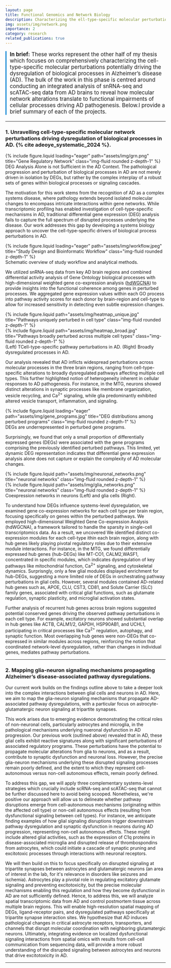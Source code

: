 ```yaml
---
layout: page
title: Functional Genomics and Network Biology
description: Characterizing the ell-type-specific molecular perturbations potentially driving dysregulation of biological processes in Alzheimer's Disease.
img: assets/img/network.png
importance: 2
category: research
related_publications: true
---
```


<div style="border-left: 4px solid #3498db; padding-left: 10px; margin-bottom: 20px; font-size: 1.2em;">

<strong>In brief:</strong> These works represent the other half of my thesis which focuses on comprehensively characterizing the cell-type-specific molecular perturbations potentially driving the dysregulation of biological processes in Alzheimer’s disease (AD). The bulk of the work in this phase is centred around conducting an integrated analysis of snRNA-seq and scATAC-seq data from AD brains to reveal how molecular network alterations translate to functional impairments of cellular processes driving AD pathogenesis. Below.I provide a brief summary of each of the projects.
</div>

***

### **1. Unravelling cell-type-specific molecular network perturbations driving dysregulation of biological processes in AD. {% cite adeoye_systematic_2024 %}.** 

<div class="row">
    <div class="col-sm mt-3 mt-md-0">
        {% include figure.liquid loading="eager" path="assets/img/grn.png" title="Gene Regulatory Network" class="img-fluid rounded z-depth-1" %}
    </div>
</div>
<div class="caption">
    DEG Analysis Alone is not Sufficient in the AD Context. The pathological progression and perturbation of biological processes in AD are not merely driven in isolation by DEGs, but rather by the complex interplay of a robust sets of genes within biological processes or signaling cascades.
</div>

The motivation for this work stems from the recognition of AD as a complex systems disease, where pathology extends beyond isolated molecular changes to encompass intricate interactions within gene networks. While transcriptomic profiling has enabled investigation of cell-type-specific mechanisms in AD, traditional differential gene expression (DEG) analysis fails to capture the full spectrum of disrupted processes underlying the disease. Our work addresses this gap by developing a systems biology approach to uncover the cell-type-specific drivers of biological process perturbations in AD.

<div class="row">
    <div class="col-sm mt-3 mt-md-0">
        {% include figure.liquid loading="eager" path="assets/img/workflow.jpeg" title="Study Design and Bioinformatic Workflow" class="img-fluid rounded z-depth-1" %}
    </div>
</div>
<div class="caption">
    Schematic overview of study workflow and analytical methods.
</div>

We utilized snRNA-seq data from key AD brain regions and combined differential activity analysis of Gene Ontology biological processes with high-dimensional weighted gene co-expression analysis ([hdWGCNA](https://smorabit.github.io/hdWGCNA/)) to provide insights into the functional coherence among genes in perturbed processes. We aggregated gene expression values within each GO process into pathway activity scores for each donor by brain-region and cell-type to allow for increased sensitivity in detecting even subtle expression changes.

<div class="row justify-content-sm-center">
    <div class="col-sm-6 mt-3 mt-md-0">
        {% include figure.liquid path="assets/img/heatmap_unique.jpg" title="Pathways uniquely perturbed in cell type" class="img-fluid rounded z-depth-1" %}
    </div>
    <div class="col-sm-6 mt-3 mt-md-0">
        {% include figure.liquid path="assets/img/heatmap_broad.jpg" title="Pathways broadly perturbed across multiple cell types" class="img-fluid rounded z-depth-1" %}
    </div>
</div>
<div class="caption">
    (Left) TCell-type-specific pathway perturbations in AD. (Right) Broadly dysregulated processes in AD.
</div>

Our analysis revealed that AD inflicts widespread perturbations across molecular processes in the three brain regions, ranging from cell-type-specific alterations to broadly dysregulated pathways affecting multiple cell types. This further highlighted notion of heterogeneity inherent in cellular responses to AD pathogenesis. For instance, in the MTG, neurons showed distinct alterations in synaptic processes like membrane organization, vesicle recycling, and Ca<sup>2+</sup> signaling, while glia predominantly exhibited altered vesicle transport, inflammation, and signaling.

<div class="row">
    <div class="col-sm mt-3 mt-md-0">
        {% include figure.liquid loading="eager" path="assets/img/gene_programs.jpg" title="DEG distributions among perturbed programs" class="img-fluid rounded z-depth-1" %}
    </div>
</div>
<div class="caption">
    DEGs are underrepresented in perturbed gene programs.
</div>

Surprisingly, we found that only a small proportion of differentially expressed genes (DEGs) were associated with the gene programs comprising the previously identified perturbed pathways. This limited, yet dynamic DEG representation indicates that differential gene expression analysis alone does not capture or explain the complexity of AD molecular changes. 


<div class="row justify-content-sm-center">
    <div class="col-sm-6 mt-3 mt-md-0">
        {% include figure.liquid path="assets/img/neuronal_networks.png" title="neuronal networks" class="img-fluid rounded z-depth-1" %}
    </div>
    <div class="col-sm-6 mt-3 mt-md-0">
        {% include figure.liquid path="assets/img/glia_networks.png" title="neuronal networks" class="img-fluid rounded z-depth-1" %}
    </div>
</div>
<div class="caption">
    Coexpression networks in neurons (Left) and glia cells (Right).
</div>

To understand how DEGs influence systems-level dysregulation, we examined gene co-expression networks for each cell type per brain region, focusing specifically on genes within the perturbed pathways. We employed high-dimensional Weighted Gene Co-expression Analysis (hdWGCNA), a framework tailored to handle the sparsity in single-cell transcriptomics data. As a result, we uncovered We identified distinct co-expression modules for each cell-type ithin each brain region, along with hub genes likely playing pivotal regulatory roles due to their extensive module interactions. For instance, in the MTG, we found differentially expressed hub genes (hub-DEGs) like MT-CO1, CALM2,WASF1, concentrated in specific modules, which indicates dysregulation of key pathways like mitochondrial function, Ca<sup>2+</sup> signaling, and cytoskeletal dynamics. Surprisngly, only a few glial modules displayed enrichment for hub-DEGs, suggesting a more limited role of DEGs in orchestrating pathway perturbations in glial cells. However, several modules contained AD-related hub genes such as, APOE, CLU, CST3, CD81, and Solute Carrier (SLC) family genes, associated with critical glial functions, such as glutamate regulation, synaptic plasticity, and microglial activation states.

Further analysis of recurrent hub genes across brain regions suggested potential conserved genes driving the observed pathway perturbations in each cell type. For example, excitatory neurons showed substantial overlap in hub genes like ACTB, CALM1/2, GAPDH, HSP90AB1, and UCHL1, participating in critical processes like Ca<sup>2+</sup> regulation, autophagy, and synaptic function. Most overlapping hub genes were non-DEGs that co-expressed in similar modules across regions, reinforcing the notion that coordinated network-level dysregulation, rather than changes in individual genes, mediates pathway perturbations.

***

### **2. Mapping glia-neuron signaling mechanisms propagating Alzheimer’s disease-associated pathway dysregulations.**

Our current work builds on the findings outline above to take a deeper look into the complex interactions between glial cells and neurons in AD. Here, we aim to map the glia-neuron signaling mechanisms that propagate AD-associated pathway dysregulations, with a particular focus on astrocyte-glutamatergic neuron signaling at tripartite synapses.

This work arises due to emerging evidence demonstrating the critical roles of non-neuronal cells, particularly astrocytes and microglia, in the pathological mechanisms underlying nueronal dysfunction in AD progression. Our previous work (outlined above) revealed that in AD, these glial cells exhibit reactive signatures along with significant perturbations of associated regulatory programs. These perturbations have the potential to propagate molecular alterations from glia to neurons, and as a result, contribute to synaptic dysfunction and neuronal loss. However, the precise glia-neuron mechanisms underlying these disrupted signaling processes remain poorly defined, and the extent to which they represent cell-autonomous versus non-cell autonomous effects, remain poorly defined.

To address this gap, we will apply three complementary systems-level strategies which crucially include scRNA-seq and scATAC-seq that cannot be further discussed here to avoid being scooped. Nonetheless, we're positive our approach will allow us to delineate whether pathway disruptions emerge from cell-autonomous mechanisms (originating within the affected cell type) or non-cell autonomous effects (resulting from dysfunctional signaling between cell types). For instance, we anticipate finding examples of how glial signaling disruptions trigger downstream pathway dysregulation and synaptic dysfunction in neurons during AD progression, representing non-cell autonomous effects. These might include altered glial activities, such as the expression of C1q proteins in disease-associated microglia and disrupted release of thrombospondins from astrocytes, which could initiate a cascade of synaptic pruning and excitotoxic processes through interactions with neuronal receptors.

We will then build on this to focus specifically on disrupted signaling at tripartite synapses between astrocytes and glutamatergic neurons (an area of interest in the lab, for it's relevance in disorders like seizures and ischemia). Astrocytes play a pivotal role in regulating excitatory glutamate signaling and preventing excitotoxicity, but the precise molecular mechanisms enabling this regulation and how they become dysfunctional in AD are not sufficiently defined. Hence, to address this, we will analyze spatial transcriptomic data from AD and control postmortem tissue across multiple brain regions. This will enable high-resolution spatial mapping of DEGs, ligand-receptor pairs, and dysregulated pathways specifically at tripartite synapse interaction sites. We hypothesize that AD induces pathological changes in critical astrocyte receptors, transporters, and channels that disrupt molecular coordination with neighboring glutamatergic neurons. Ultimately, integrating evidence on localized dysfunctional signaling interactions from spatial omics with results from cell-cell communication from sequencing data, will provide a more robust understanding of the disrupted signaling between astrocytes and neurons that drive excitotoxicity in AD. 
***
